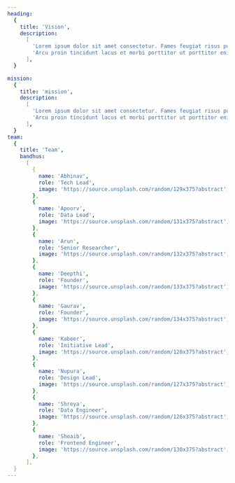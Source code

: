 ```yaml
---
heading:
  {
    title: 'Vision',
    description:
      [
        'Lorem ipsum dolor sit amet consectetur. Fames feugiat risus pulvinar tempus suspendisse neque aliquet id at. Eu justo nisl feugiat lorem malesuada. Pellentesque fames sit sed ac orci. Porta consequat integer lectus id. In vestibulum amet tellus odio condimentum nulla nunc. Urna nisl porta feugiat mollis amet sit euismod amet. Ultricies ut vestibulum suspendisse et justo etiam vehicula sapien nec.',
        'Arcu proin tincidunt lacus et morbi porttitor ut porttitor enim. Auctor augue sit nunc nisl ac magna. Tincidunt urna vulputate neque lorem curabitur magnis sem eget ac. Donec sed volutpat non leo praesent id dolor. Eget tellus interdum nunc in ut dignissim in eget.',
      ],
  }

mission:
  {
    title: 'mission',
    description:
      [
        'Lorem ipsum dolor sit amet consectetur. Fames feugiat risus pulvinar tempus suspendisse neque aliquet id at. Eu justo nisl feugiat lorem malesuada. Pellentesque fames sit sed ac orci. Porta consequat integer lectus id. In vestibulum amet tellus odio condimentum nulla nunc. Urna nisl porta feugiat mollis amet sit euismod amet. Ultricies ut vestibulum suspendisse et justo etiam vehicula sapien nec.',
        'Arcu proin tincidunt lacus et morbi porttitor ut porttitor enim. Auctor augue sit nunc nisl ac magna. Tincidunt urna vulputate neque lorem curabitur magnis sem eget ac. Donec sed volutpat non leo praesent id dolor. Eget tellus interdum nunc in ut dignissim in eget.',
      ],
  }
team:
  {
    title: 'Team',
    bandhus:
      [
        {
          name: 'Abhinav',
          role: 'Tech Lead',
          image: 'https://source.unsplash.com/random/129x375?abstract',
        },
        {
          name: 'Apoorv',
          role: 'Data Lead',
          image: 'https://source.unsplash.com/random/131x375?abstract',
        },
        {
          name: 'Arun',
          role: 'Senior Researcher',
          image: 'https://source.unsplash.com/random/132x375?abstract',
        },
        {
          name: 'Deepthi',
          role: 'Founder',
          image: 'https://source.unsplash.com/random/133x375?abstract',
        },
        {
          name: 'Gaurav',
          role: 'Founder',
          image: 'https://source.unsplash.com/random/134x375?abstract',
        },
        {
          name: 'Kabeer',
          role: 'Initiative Lead',
          image: 'https://source.unsplash.com/random/128x375?abstract',
        },
        {
          name: 'Nupura',
          role: 'Design Lead',
          image: 'https://source.unsplash.com/random/127x375?abstract',
        },
        {
          name: 'Shreya',
          role: 'Data Engineer',
          image: 'https://source.unsplash.com/random/126x375?abstract',
        },
        {
          name: 'Shoaib',
          role: 'Frontend Engineer',
          image: 'https://source.unsplash.com/random/130x375?abstract',
        },
      ],
  }
---
```

